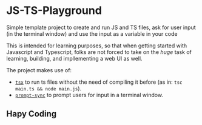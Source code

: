 # JS-TS-Playground
 Simple template project to create and run JS and TS files, ask for user input (in the terminal window) and use the input as a variable in your code

  This is intended for learning purposes, so that when getting started with Javascript and Typescript, folks are not forced to take on the *huge* task of learning, building, and impllementing a web UI as well.

 The project makes use of:

- [`tsx`](https://discordapp.com/channels/1329366022423183372/1346413632166039552/1347984628891258941) to run ts files without the need of compiling it before (as in: `tsc main.ts && node main.js`).
- [`prompt-sync`](https://github.com/heapwolf/prompt-sync#readme) to prompt users for input in a terminal window.

## Hapy Coding

